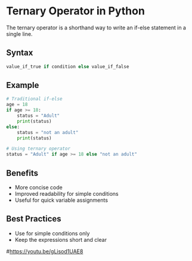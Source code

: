 # Ternary Operator in Python

The ternary operator is a shorthand way to write an if-else statement in a single line.

## Syntax
```python
value_if_true if condition else value_if_false
```

## Example
```python
# Traditional if-else
age = 18
if age >= 18:
    status = "Adult"
    print(status)
else:
    status = "not an adult"
    print(status)

# Using ternary operator
status = "Adult" if age >= 18 else "not an adult"
```

## Benefits
- More concise code
- Improved readability for simple conditions
- Useful for quick variable assignments

## Best Practices
- Use for simple conditions only
- Keep the expressions short and clear

#https://youtu.be/gLisod1UAE8